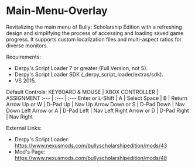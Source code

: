 # Main-Menu-Overlay
Revitalizing the main menu of Bully: Scholarship Edition with a refreshing design and simplifying the process of accessing and loading saved game progress. It supports custom localization files and multi-aspect ratios for diverse monitors.

Requirements:
- Derpy's Script Loader 7 or greater (Full Version, not S).
- Derpy's Script Loader SDK (_derpy_script_loader/extras/sdk).
- VS 2015.

Default Controls:
KEYBOARD & MOUSE | XBOX CONTROLLER | ASSIGNMENT
:--- | :--- | :---
Enter or L-Shift	| A | Select
Space | B | Return
Arrow Up or W | D-Pad Up | Nav Up
Arrow Down or S | D-Pad Down | Nav Down
Left Arrow or A | D-Pad Left | Nav Left
Right Arrow or D | D-Pad Right | Nav Right

External Links:
- Derpy's Script Loader: https://www.nexusmods.com/bullyscholarshipedition/mods/43
- Mod's Page: https://www.nexusmods.com/bullyscholarshipedition/mods/48
